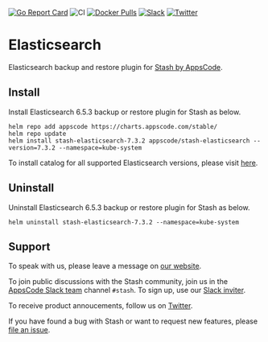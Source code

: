 [![Go Report Card](https://goreportcard.com/badge/stash.appscode.dev/elasticsearch)](https://goreportcard.com/report/stash.appscode.dev/elasticsearch)
![CI](https://github.com/stashed/elasticsearch/workflows/CI/badge.svg)
[![Docker Pulls](https://img.shields.io/docker/pulls/stashed/stash-elasticsearch.svg)](https://hub.docker.com/r/stashed/stash-elasticsearch/)
[![Slack](https://slack.appscode.com/badge.svg)](https://slack.appscode.com)
[![Twitter](https://img.shields.io/twitter/follow/kubestash.svg?style=social&logo=twitter&label=Follow)](https://twitter.com/intent/follow?screen_name=KubeStash)

# Elasticsearch

Elasticsearch backup and restore plugin for [Stash by AppsCode](https://stash.run).

## Install

Install Elasticsearch 6.5.3 backup or restore plugin for Stash as below.

```console
helm repo add appscode https://charts.appscode.com/stable/
helm repo update
helm install stash-elasticsearch-7.3.2 appscode/stash-elasticsearch --version=7.3.2 --namespace=kube-system
```

To install catalog for all supported Elasticsearch versions, please visit [here](https://github.com/stashed/catalog).

## Uninstall

Uninstall Elasticsearch 6.5.3 backup or restore plugin for Stash as below.

```console
helm uninstall stash-elasticsearch-7.3.2 --namespace=kube-system
```

## Support

To speak with us, please leave a message on [our website](https://appscode.com/contact/).

To join public discussions with the Stash community, join us in the [AppsCode Slack team](https://appscode.slack.com/messages/C8NCX6N23/details/) channel `#stash`. To sign up, use our [Slack inviter](https://slack.appscode.com/).

To receive product annoucements, follow us on [Twitter](https://twitter.com/KubeStash).

If you have found a bug with Stash or want to request new features, please [file an issue](https://github.com/stashed/project/issues/new).
